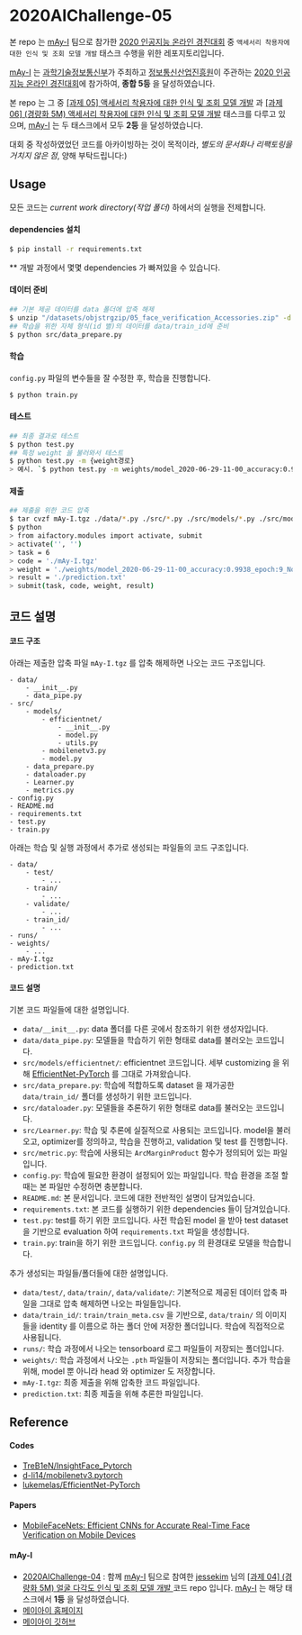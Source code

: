 # 2020AIChallenge-05

본 repo 는 [mAy-I](https://may-i.io) 팀으로 참가한 [2020 인공지능 온라인 경진대회](http://aichallenge.or.kr/main/main.do) 중 `액세서리 착용자에 대한 인식 및 조회 모델 개발` 태스크 수행을 위한 레포지토리입니다.  

[mAy-I](https://may-i.io) 는 [과학기술정보통신부](https://www.msit.go.kr/)가 주최하고 [정보통신산업진흥원](https://www.nipa.kr/)이 주관하는 [2020 인공지능 온라인 경진대회](http://aichallenge.or.kr/main/main.do)에 참가하여, **종합 5등** 을 달성하였습니다.  

본 repo 는 그 중 [[과제 05] 액세서리 착용자에 대한 인식 및 조회 모델 개발](http://aichallenge.or.kr/task/detail.do?taskId=T000005) 과 [[과제 06] (경량화 5M) 액세서리 착용자에 대한 인식 및 조회 모델 개발](http://aichallenge.or.kr/task/detail.do?taskId=T000006) 태스크를 다루고 있으며, [mAy-I](https://may-i.io) 는 두 태스크에서 모두 **2등** 을 달성하였습니다.  

대회 중 작성하였었던 코드를 아카이빙하는 것이 목적이라, *별도의 문서화나 리팩토링을 거치지 않은 점*, 양해 부탁드립니다:)

## Usage

모든 코드는 *current work directory(작업 폴더)* 하에서의 실행을 전제합니다.  

#### dependencies 설치

```bash
$ pip install -r requirements.txt
```

** 개발 과정에서 몇몇 dependencies 가 빠져있을 수 있습니다.  

#### 데이터 준비

```bash
## 기본 제공 데이터를 data 폴더에 압축 해제
$ unzip "/datasets/objstrgzip/05_face_verification_Accessories.zip" -d "./data/"
## 학습을 위한 자체 형식(id 별)의 데이터를 data/train_id에 준비
$ python src/data_prepare.py
```

#### 학습

`config.py` 파일의 변수들을 잘 수정한 후, 학습을 진행합니다.  

```bash
$ python train.py
```

#### 테스트

```bash
## 최종 결과로 테스트
$ python test.py
## 특정 weight 을 불러와서 테스트
$ python test.py -m {weight경로}
> 예시. `$ python test.py -m weights/model_2020-06-29-11-00_accuracy:0.9938_epoch:9_None.pth`
```

#### 제출

```bash
## 제출을 위한 코드 압축
$ tar cvzf mAy-I.tgz ./data/*.py ./src/*.py ./src/models/*.py ./src/models/efficientnet/*.py ./*.py ./*.md ./*.txt
$ python
> from aifactory.modules import activate, submit
> activate('', '')
> task = 6
> code = './mAy-I.tgz'
> weight = './weights/model_2020-06-29-11-00_accuracy:0.9938_epoch:9_None.pth'
> result = './prediction.txt'
> submit(task, code, weight, result)
```

## 코드 설명

#### 코드 구조

아래는 제출한 압축 파일 `mAy-I.tgz` 를 압축 해제하면 나오는 코드 구조입니다.

```
- data/
    - __init__.py
    - data_pipe.py
- src/
    - models/
        - efficientnet/
            - __init__.py
            - model.py
            - utils.py
        - mobilenetv3.py
        - model.py
    - data_prepare.py
    - dataloader.py
    - Learner.py
    - metrics.py
- config.py
- README.md
- requirements.txt
- test.py
- train.py
```

아래는 학습 및 실행 과정에서 추가로 생성되는 파일들의 코드 구조입니다.

```
- data/
    - test/
        - ...
    - train/
        - ...
    - validate/
        - ...
    - train_id/
        - ...
- runs/
- weights/
    - ...
- mAy-I.tgz
- prediction.txt
```

#### 코드 설명

기본 코드 파일들에 대한 설명입니다.

- `data/__init__.py`: data 폴더를 다른 곳에서 참조하기 위한 생성자입니다.
- `data/data_pipe.py`: 모델들을 학습하기 위한 형태로 data를 불러오는 코드입니다.
- `src/models/efficientnet/`: efficientnet 코드입니다. 세부 customizing 을 위해 [EfficientNet-PyTorch](https://github.com/lukemelas/EfficientNet-PyTorch/tree/master/efficientnet_pytorch) 를 그대로 가져왔습니다.
- `src/data_prepare.py`: 학습에 적합하도록 dataset 을 재가공한 `data/train_id/` 폴더를 생성하기 위한 코드입니다.
- `src/dataloader.py`: 모델들을 추론하기 위한 형태로 data를 불러오는 코드입니다.
- `src/Learner.py`: 학습 및 추론에 실질적으로 사용되는 코드입니다. model을 불러오고, optimizer를 정의하고, 학습을 진행하고, validation 및 test 를 진행합니다.
- `src/metric.py`: 학습에 사용되는 `ArcMarginProduct` 함수가 정의되어 있는 파일입니다.
- `config.py`: 학습에 필요한 환경이 설정되어 있는 파일입니다. 학습 환경을 조절 할 때는 본 파일만 수정하면 충분합니다.
- `README.md`: 본 문서입니다. 코드에 대한 전반적인 설명이 담겨있습니다.
- `requirements.txt`: 본 코드를 실행하기 위한 dependencies 들이 담겨있습니다.
- `test.py`: test를 하기 위한 코드입니다. 사전 학습된 model 을 받아 test dataset 을 기반으로 evaluation 하여 `requirements.txt` 파일을 생성합니다.
- `train.py`: train을 하기 위한 코드입니다. `config.py` 의 환경대로 모델을 학습합니다.

추가 생성되는 파일들/폴더들에 대한 설명입니다.

- `data/test/`, `data/train/`, `data/validate/`: 기본적으로 제공된 데이터 압축 파일을 그대로 압축 해제하면 나오는 파일들입니다.
- `data/train_id/`: `train/train_meta.csv` 을 기반으로, `data/train/` 의 이미지들을 identity 를 이름으로 하는 폴더 안에 저장한 폴더입니다. 학습에 직접적으로 사용됩니다.
- `runs/`: 학습 과정에서 나오는 tensorboard 로그 파일들이 저장되는 폴더입니다.
- `weights/`: 학습 과정에서 나오는 `.pth` 파일들이 저장되는 폴더입니다. 추가 학습을 위해, model 뿐 아니라 head 와 optimizer 도 저장합니다.
- `mAy-I.tgz`: 최종 제출을 위해 압축한 코드 파일입니다.
- `prediction.txt`: 최종 제출을 위해 추론한 파일입니다.

## Reference

#### Codes
- [TreB1eN/InsightFace_Pytorch](https://github.com/TreB1eN/InsightFace_Pytorch/)
- [d-li14/mobilenetv3.pytorch](https://github.com/d-li14/mobilenetv3.pytorch)
- [lukemelas/EfficientNet-PyTorch](https://github.com/lukemelas/EfficientNet-PyTorch)

#### Papers
- [MobileFaceNets: Efficient CNNs for Accurate Real-Time Face Verification on Mobile Devices](https://arxiv.org/abs/1804.07573)

#### mAy-I

- [2020AIChallenge-04](https://github.com/jessekim-ck/2020AIChallenge-04) : 함께 [mAy-I](https://may-i.io) 팀으로 참여한 [jessekim](https://github.com/jessekim-ck) 님의 [[과제 04] (경량화 5M) 얼굴 다각도 인식 및 조회 모델 개발
](http://aichallenge.or.kr/task/detail.do?taskId=T000004) 코드 repo 입니다. [mAy-I](https://may-i.io) 는 해당 태스크에서 **1등** 을 달성하였습니다.  
- [메이아이 홈페이지](https://may-i.io)
- [메이아이 깃허브](https://github.com/mAy-I)

